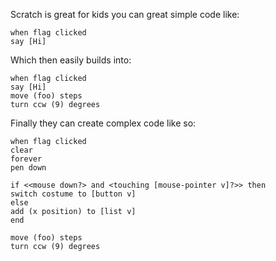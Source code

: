 Scratch is great for kids you can great simple code like:

```scratch
when flag clicked
say [Hi]
```

Which then easily builds into:

```scratch
when flag clicked
say [Hi]
move (foo) steps
turn ccw (9) degrees
```

Finally they can create complex code like so:

```scratch
when flag clicked
clear
forever
pen down

if <<mouse down?> and <touching [mouse-pointer v]?>> then
switch costume to [button v]
else
add (x position) to [list v]
end

move (foo) steps
turn ccw (9) degrees
```

